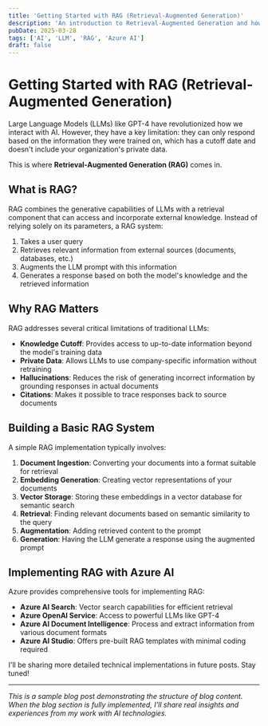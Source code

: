 ```yaml
---
title: 'Getting Started with RAG (Retrieval-Augmented Generation)'
description: 'An introduction to Retrieval-Augmented Generation and how it enhances Large Language Models with external knowledge.'
pubDate: 2025-03-28
tags: ['AI', 'LLM', 'RAG', 'Azure AI']
draft: false
---
```


# Getting Started with RAG (Retrieval-Augmented Generation)

Large Language Models (LLMs) like GPT-4 have revolutionized how we interact with AI. However, they have a key limitation: they can only respond based on the information they were trained on, which has a cutoff date and doesn't include your organization's private data.

This is where **Retrieval-Augmented Generation (RAG)** comes in.

## What is RAG?

RAG combines the generative capabilities of LLMs with a retrieval component that can access and incorporate external knowledge. Instead of relying solely on its parameters, a RAG system:

1. Takes a user query
2. Retrieves relevant information from external sources (documents, databases, etc.)
3. Augments the LLM prompt with this information
4. Generates a response based on both the model's knowledge and the retrieved information

## Why RAG Matters

RAG addresses several critical limitations of traditional LLMs:

- **Knowledge Cutoff**: Provides access to up-to-date information beyond the model's training data
- **Private Data**: Allows LLMs to use company-specific information without retraining
- **Hallucinations**: Reduces the risk of generating incorrect information by grounding responses in actual documents
- **Citations**: Makes it possible to trace responses back to source documents

## Building a Basic RAG System

A simple RAG implementation typically involves:

1. **Document Ingestion**: Converting your documents into a format suitable for retrieval
2. **Embedding Generation**: Creating vector representations of your documents 
3. **Vector Storage**: Storing these embeddings in a vector database for semantic search
4. **Retrieval**: Finding relevant documents based on semantic similarity to the query
5. **Augmentation**: Adding retrieved content to the prompt
6. **Generation**: Having the LLM generate a response using the augmented prompt

## Implementing RAG with Azure AI

Azure provides comprehensive tools for implementing RAG:

- **Azure AI Search**: Vector search capabilities for efficient retrieval
- **Azure OpenAI Service**: Access to powerful LLMs like GPT-4
- **Azure AI Document Intelligence**: Process and extract information from various document formats
- **Azure AI Studio**: Offers pre-built RAG templates with minimal coding required

I'll be sharing more detailed technical implementations in future posts. Stay tuned!

---

*This is a sample blog post demonstrating the structure of blog content. When the blog section is fully implemented, I'll share real insights and experiences from my work with AI technologies.* 